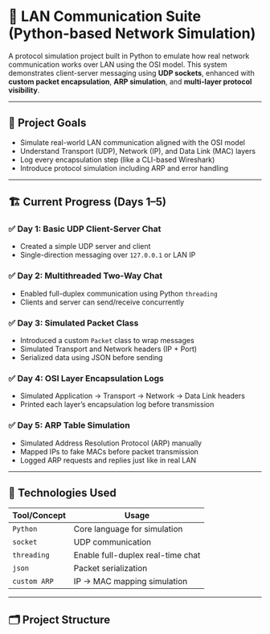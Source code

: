 # 🧠 LAN Communication Suite (Python-based Network Simulation)

A protocol simulation project built in Python to emulate how real network communication works over LAN using the OSI model. This system demonstrates client-server messaging using **UDP sockets**, enhanced with **custom packet encapsulation**, **ARP simulation**, and **multi-layer protocol visibility**.

---

## 📌 Project Goals

- Simulate real-world LAN communication aligned with the OSI model
- Understand Transport (UDP), Network (IP), and Data Link (MAC) layers
- Log every encapsulation step (like a CLI-based Wireshark)
- Introduce protocol simulation including ARP and error handling

---

## 🏗️ Current Progress (Days 1–5)

### ✅ Day 1: Basic UDP Client-Server Chat
- Created a simple UDP server and client
- Single-direction messaging over `127.0.0.1` or LAN IP

### ✅ Day 2: Multithreaded Two-Way Chat
- Enabled full-duplex communication using Python `threading`
- Clients and server can send/receive concurrently

### ✅ Day 3: Simulated Packet Class
- Introduced a custom `Packet` class to wrap messages
- Simulated Transport and Network headers (IP + Port)
- Serialized data using JSON before sending

### ✅ Day 4: OSI Layer Encapsulation Logs
- Simulated Application → Transport → Network → Data Link headers
- Printed each layer’s encapsulation log before transmission

### ✅ Day 5: ARP Table Simulation
- Simulated Address Resolution Protocol (ARP) manually
- Mapped IPs to fake MACs before packet transmission
- Logged ARP requests and replies just like in real LAN

---

## 🧰 Technologies Used

| Tool/Concept       | Usage                                  |
|--------------------|-----------------------------------------|
| `Python`           | Core language for simulation            |
| `socket`           | UDP communication                      |
| `threading`        | Enable full-duplex real-time chat       |
| `json`             | Packet serialization                   |
| `custom ARP`       | IP → MAC mapping simulation             |

---

## 🗂️ Project Structure

